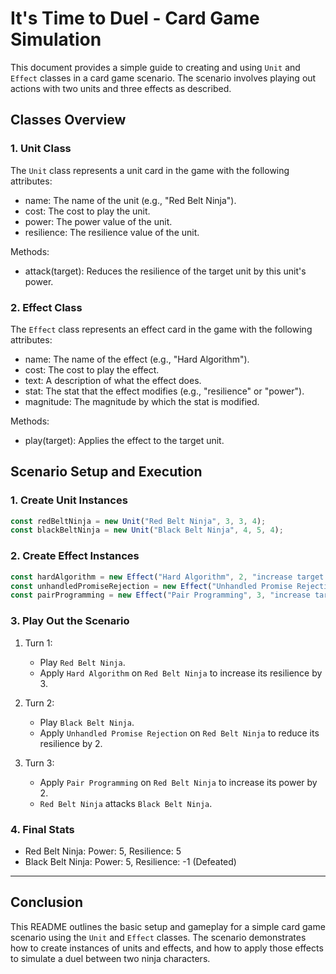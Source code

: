 # It's Time to Duel - Card Game Simulation

This document provides a simple guide to creating and using `Unit` and `Effect` classes in a card game scenario. The scenario involves playing out actions with two units and three effects as described.

## Classes Overview

### 1. Unit Class

The `Unit` class represents a unit card in the game with the following attributes:

- name: The name of the unit (e.g., "Red Belt Ninja").
- cost: The cost to play the unit.
- power: The power value of the unit.
- resilience: The resilience value of the unit.

Methods:
- attack(target): Reduces the resilience of the target unit by this unit's power.

### 2. Effect Class

The `Effect` class represents an effect card in the game with the following attributes:

- name: The name of the effect (e.g., "Hard Algorithm").
- cost: The cost to play the effect.
- text: A description of what the effect does.
- stat: The stat that the effect modifies (e.g., "resilience" or "power").
- magnitude: The magnitude by which the stat is modified.

Methods:
- play(target): Applies the effect to the target unit.

## Scenario Setup and Execution

### 1. Create Unit Instances

```javascript
const redBeltNinja = new Unit("Red Belt Ninja", 3, 3, 4);
const blackBeltNinja = new Unit("Black Belt Ninja", 4, 5, 4);
```

### 2. Create Effect Instances

```javascript
const hardAlgorithm = new Effect("Hard Algorithm", 2, "increase target's resilience by 3", "resilience", 3);
const unhandledPromiseRejection = new Effect("Unhandled Promise Rejection", 1, "reduce target's resilience by 2", "resilience", -2);
const pairProgramming = new Effect("Pair Programming", 3, "increase target's power by 2", "power", 2);
```

### 3. Play Out the Scenario

1. Turn 1:
   - Play `Red Belt Ninja`.
   - Apply `Hard Algorithm` on `Red Belt Ninja` to increase its resilience by 3.

2. Turn 2:
   - Play `Black Belt Ninja`.
   - Apply `Unhandled Promise Rejection` on `Red Belt Ninja` to reduce its resilience by 2.

3. Turn 3:
   - Apply `Pair Programming` on `Red Belt Ninja` to increase its power by 2.
   - `Red Belt Ninja` attacks `Black Belt Ninja`.

### 4. Final Stats

- Red Belt Ninja: Power: 5, Resilience: 5
- Black Belt Ninja: Power: 5, Resilience: -1 (Defeated)

-------------------------------------------------------------------------------
## Conclusion

This README outlines the basic setup and gameplay for a simple card game scenario using the `Unit` and `Effect` classes. The scenario demonstrates how to create instances of units and effects, and how to apply those effects to simulate a duel between two ninja characters.
